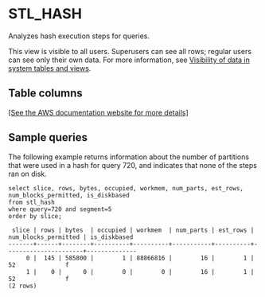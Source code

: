 # STL\_HASH<a name="r_STL_HASH"></a>

Analyzes hash execution steps for queries\.

This view is visible to all users\. Superusers can see all rows; regular users can see only their own data\. For more information, see [Visibility of data in system tables and views](c_visibility-of-data.md)\.

## Table columns<a name="r_STL_HASH-table-columns"></a>

[\[See the AWS documentation website for more details\]](http://docs.aws.amazon.com/redshift/latest/dg/r_STL_HASH.html)

## Sample queries<a name="r_STL_HASH-sample-queries"></a>

The following example returns information about the number of partitions that were used in a hash for query 720, and indicates that none of the steps ran on disk\. 

```
select slice, rows, bytes, occupied, workmem, num_parts, est_rows, num_blocks_permitted, is_diskbased
from stl_hash
where query=720 and segment=5
order by slice;
```

```
 slice | rows | bytes  | occupied | workmem  | num_parts | est_rows | num_blocks_permitted | is_diskbased
-------+------+--------+----------+----------+-----------+----------+----------------------+--------------
     0 |  145 | 585800 |        1 | 88866816 |        16 |        1 |                   52              f
     1 |    0 |      0 |        0 |        0 |        16 |        1 |                   52              f
(2 rows)
```